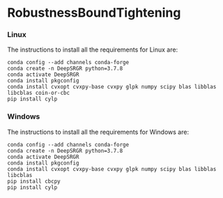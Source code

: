 # RobustnessBoundTightening

### Linux 
The instructions to install all the requirements for Linux are:
```
conda config --add channels conda-forge
conda create -n DeepSRGR python=3.7.8
conda activate DeepSRGR
conda install pkgconfig
conda install cvxopt cvxpy-base cvxpy glpk numpy scipy blas libblas libcblas coin-or-cbc
pip install cylp
```
### Windows 
The instructions to install all the requirements for Windows are:
```
conda config --add channels conda-forge
conda create -n DeepSRGR python=3.7.8
conda activate DeepSRGR
conda install pkgconfig
conda install cvxopt cvxpy-base cvxpy glpk numpy scipy blas libblas libcblas
pip install cbcpy
pip install cylp
